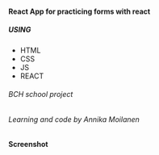 #### React App for practicing forms with react

##### USING

- HTML
- CSS
- JS
- REACT

###### BCH school project

###### Learning and code by Annika Moilanen

#### Screenshot
